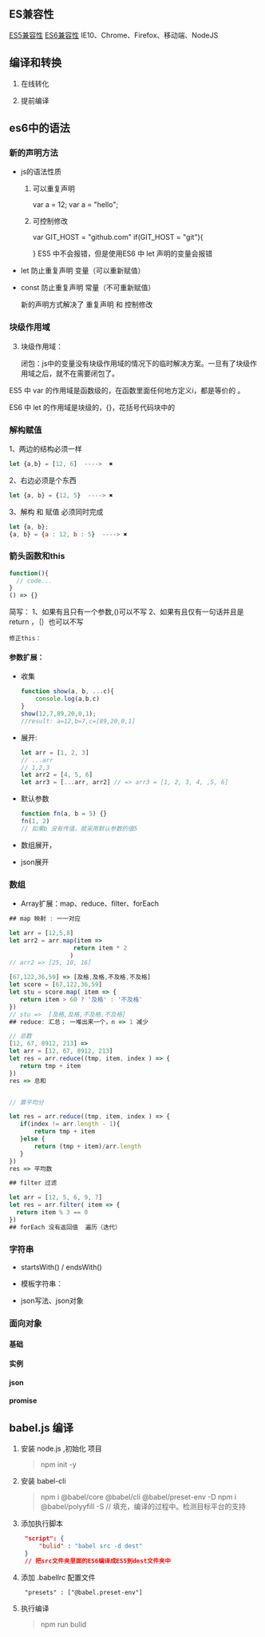 ## ES兼容性

[ES5兼容性](http://kangax.github.io/compat-table/es5/)
[ES6兼容性](http://kangax.github.io/compat-table/es6/)
IE10、Chrome、Firefox、移动端、NodeJS

## 编译和转换

1. 在线转化

2. 提前编译
   
## es6中的语法

### 新的声明方法
- js的语法性质
  
  1. 可以重复声明
     
      var a = 12;
      var a = "hello";
  
  2. 可控制修改
     
      var GIT_HOST = "github.com"
      if(GIT_HOST = "git"){
     
      }
      ES5 中不会报错，但是使用ES6 中 let 声明的变量会报错
  
- let        防止重复声明  变量（可以重新赋值）

- const     防止重复声明  常量（不可重新赋值）
  
     
  
     新的声明方式解决了 重复声明 和 控制修改

### 块级作用域

3. 块级作用域：
   
    闭包：js中的变量没有块级作用域的情况下的临时解决方案。一旦有了块级作用域之后，就不在需要闭包了。

ES5 中 var 的作用域是函数级的，在函数里面任何地方定义i，都是等价的 。

ES6 中 let 的作用域是块级的，{}，花括号代码块中的

### 解构赋值

1、两边的结构必须一样

```js
let {a,b} = [12, 6]  ---->  ✖
```
2、右边必须是个东西

```js
let {a, b} = {12, 5}  ----> ✖
```

3、解构 和 赋值  必须同时完成

```js
let {a, b};
{a, b} = {a : 12, b : 5}  ----> ✖
```



### 箭头函数和this

```js
function(){
  // code...
}
() => {}
```

简写：
    1、如果有且只有一个参数,()可以不写
    2、如果有且仅有一句话并且是return ，｛｝也可以不写

    修正this：    

#### 参数扩展：

- 收集
  
  ```js
  function show(a, b, ...c){
      console.log(a,b,c)
  }
  show(12,7,89,20,0,1);
  //result: a=12,b=7,c=[89,20,0,1]
  ```
  
- 展开:

  ```js
  let arr = [1, 2, 3]
  // ...arr
  // 1,2,3
  let arr2 = [4, 5, 6]
  let arr3 = [...arr, arr2] // => arr3 = [1, 2, 3, 4, ,5, 6]
  ```
  
- 默认参数

  ```js
  function fn(a, b = 5) {}
  fn(1, 2)
  // 如果b 没有传值，就采用默认参数的值5
  ```

  

- 数组展开，

- json展开



### 数组

- Array扩展：map、reduce、filter、forEach
  
 ```js
## map 映射 : 一一对应

let arr = [12,5,8]
let arr2 = arr.map(item =>
                   return item * 2
                  )
// arr2 => [25, 10, 16]

[67,122,36,59] => [及格,及格,不及格,不及格]
let score = [67,122,36,59]
let stu = score.map( item => {
    return item > 60 ? '及格' : '不及格'
})
// stu =>  [及格,及格,不及格,不及格]
## reduce: 汇总； 一堆出来一个，n => 1 减少

// 总数
[12, 67, 8912, 213] => 
let arr = [12, 67, 8912, 213]
let res = arr.reduce((tmp, item, index ) => {
    return tmp + item 
})
res => 总和


// 算平均分

let res = arr.reduce((tmp, item, index ) => {
    if(index != arr.length - 1){
    	return tmp + item    
    }else {
        return (tmp + item)/arr.length
    }
})
res => 平均数

## filter 过滤

let arr = [12, 5, 6, 9, 7]
let res = arr.filter( item => {
   return item % 3 == 0
})
## forEach 没有返回值  遍历（迭代）


 ```

### 字符串

- startsWith() / endsWith()

- 模板字符串：
- json写法、json对象

### 面向对象

#### 基础

#### 实例

#### json

#### promise

## babel.js 编译

1. 安装 node.js ,初始化 项目
   
   > npm init -y

2. 安装 babel-cli
   
   > npm i @babel/core @babel/cli @babel/preset-env -D
   > npm i @babel/polyyfill -S  // 填充，编译的过程中。检测目标平台的支持

3. 添加执行脚本
   
   ```json
    "script": {
        "bulid" : "babel src -d dest" 
    }
    // 把src文件夹里面的ES6编译成ES5到dest文件夹中
   ```

4. 添加 .babellrc 配置文件
   
   ```
    "presets" : ["@babel.preset-env"]
   ```

5. 执行编译
   
   > npm run bulid 


